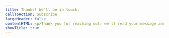 ```yaml
---
title: Thanks! We'll be in touch.
callToAction: Subscribe
largeHeader: false
contentHTML: <p>Thank you for reaching out; we'll read your message and be in contact as soon as possible. You may also check your inbox for a confirmation of the message you sent.</p>
showTitle: true
---
```


